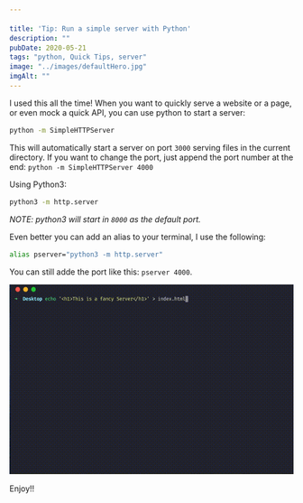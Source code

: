 ```yaml
---

title: 'Tip: Run a simple server with Python'
description: ""
pubDate: 2020-05-21
tags: "python, Quick Tips, server"
image: "../images/defaultHero.jpg"
imgAlt: ""
---
```

I used this all the time! When you want to quickly serve a website or a page, or even mock a quick API, you can use python to start a server:

```bash
python -m SimpleHTTPServer
```

This will automatically start a server on port `3000` serving files in the current directory. If you want to change the port, just append the port number at the end: `python -m SimpleHTTPServer 4000`

Using Python3:

```bash 
python3 -m http.server
```

_NOTE: python3 will start in `8000` as the default port._

Even better you can add an alias to your terminal, I use the following:

```bash
alias pserver="python3 -m http.server"
```

You can still adde the port like this: `pserver 4000`.

![](../images/2020-05-python-server-1.gif)

Enjoy!!
